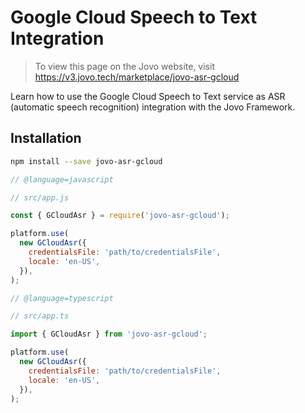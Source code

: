 # Google Cloud Speech to Text Integration

> To view this page on the Jovo website, visit https://v3.jovo.tech/marketplace/jovo-asr-gcloud

Learn how to use the Google Cloud Speech to Text service as ASR (automatic speech recognition) integration with the Jovo Framework.

## Installation

```sh
npm install --save jovo-asr-gcloud
```

```javascript
// @language=javascript

// src/app.js

const { GCloudAsr } = require('jovo-asr-gcloud');

platform.use(
  new GCloudAsr({
    credentialsFile: 'path/to/credentialsFile',
    locale: 'en-US',
  }),
);

// @language=typescript

// src/app.ts

import { GCloudAsr } from 'jovo-asr-gcloud';

platform.use(
  new GCloudAsr({
    credentialsFile: 'path/to/credentialsFile',
    locale: 'en-US',
  }),
);
```
